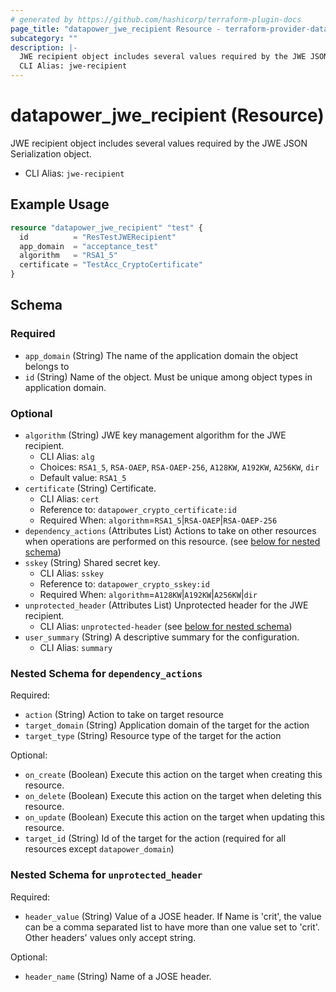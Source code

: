 ```yaml
---
# generated by https://github.com/hashicorp/terraform-plugin-docs
page_title: "datapower_jwe_recipient Resource - terraform-provider-datapower"
subcategory: ""
description: |-
  JWE recipient object includes several values required by the JWE JSON Serialization object.
  CLI Alias: jwe-recipient
---
```


# datapower_jwe_recipient (Resource)

JWE recipient object includes several values required by the JWE JSON Serialization object.
  - CLI Alias: `jwe-recipient`

## Example Usage

```terraform
resource "datapower_jwe_recipient" "test" {
  id          = "ResTestJWERecipient"
  app_domain  = "acceptance_test"
  algorithm   = "RSA1_5"
  certificate = "TestAcc_CryptoCertificate"
}
```

<!-- schema generated by tfplugindocs -->
## Schema

### Required

- `app_domain` (String) The name of the application domain the object belongs to
- `id` (String) Name of the object. Must be unique among object types in application domain.

### Optional

- `algorithm` (String) JWE key management algorithm for the JWE recipient.
  - CLI Alias: `alg`
  - Choices: `RSA1_5`, `RSA-OAEP`, `RSA-OAEP-256`, `A128KW`, `A192KW`, `A256KW`, `dir`
  - Default value: `RSA1_5`
- `certificate` (String) Certificate.
  - CLI Alias: `cert`
  - Reference to: `datapower_crypto_certificate:id`
  - Required When: `algorithm`=`RSA1_5`|`RSA-OAEP`|`RSA-OAEP-256`
- `dependency_actions` (Attributes List) Actions to take on other resources when operations are performed on this resource. (see [below for nested schema](#nestedatt--dependency_actions))
- `sskey` (String) Shared secret key.
  - CLI Alias: `sskey`
  - Reference to: `datapower_crypto_sskey:id`
  - Required When: `algorithm`=`A128KW`|`A192KW`|`A256KW`|`dir`
- `unprotected_header` (Attributes List) Unprotected header for the JWE recipient.
  - CLI Alias: `unprotected-header` (see [below for nested schema](#nestedatt--unprotected_header))
- `user_summary` (String) A descriptive summary for the configuration.
  - CLI Alias: `summary`

<a id="nestedatt--dependency_actions"></a>
### Nested Schema for `dependency_actions`

Required:

- `action` (String) Action to take on target resource
- `target_domain` (String) Application domain of the target for the action
- `target_type` (String) Resource type of the target for the action

Optional:

- `on_create` (Boolean) Execute this action on the target when creating this resource.
- `on_delete` (Boolean) Execute this action on the target when deleting this resource.
- `on_update` (Boolean) Execute this action on the target when updating this resource.
- `target_id` (String) Id of the target for the action (required for all resources except `datapower_domain`)


<a id="nestedatt--unprotected_header"></a>
### Nested Schema for `unprotected_header`

Required:

- `header_value` (String) Value of a JOSE header. If Name is 'crit', the value can be a comma separated list to have more than one value set to 'crit'. Other headers' values only accept string.

Optional:

- `header_name` (String) Name of a JOSE header.

